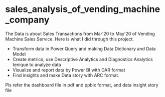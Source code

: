 # sales_analysis_of_vending_machine_company


The Data is about Sales Transactions from Mar'20 to May'20 of Vending Machine Sales Service.
Here is what I did through this project.
+ Transform data in Power Query and making Data Dictionary and Data Model
+ Create metrics, use Descriptive Analytics and Diagnostics Analytics tenique to analyze data
+	Visualize and report data by Power BI with DAR format
+	Find insights and make Data story with ARC format.

Pls refer the dashboard file in pdf and ppbix format, and data insight story file
